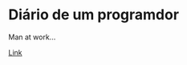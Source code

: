 # Diário de um programdor
Man at work...

[Link]([https://www.markdownguide.org/basic-syntax/](https://www.youtube.com/watch?v=XfR9iY5y94s))
